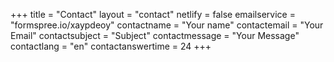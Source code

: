 +++
title = "Contact"
layout = "contact"
netlify = false
emailservice = "formspree.io/xaypdeoy"
contactname = "Your name"
contactemail = "Your Email"
contactsubject = "Subject"
contactmessage = "Your Message"
contactlang = "en"
contactanswertime = 24
+++